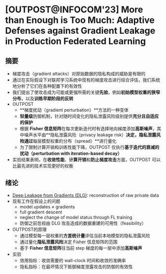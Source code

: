 # [OUTPOST@INFOCOM'23] More than Enough is Too Much: Adaptive Defenses against Gradient Leakage in Production Federated Learning

## 摘要

- 梯度攻击（gradient attacks）对原始数据的隐私构成的威胁是有限的
- 通过在实际假设下对联邦学习系统中现有的梯度攻击进行综合评估，我们系统地分析了它们在各种配置下的有效性
- 我们提出了使攻击成为可能或更强所需的关键**先验**，例如**初始模型权重的狭窄分布**，以及**训练早期阶段的反转**
- OUTPOST
  - **梯度扰动（gradient perturbation）**方法的一种变体
  - **轻量级**防御机制，针对随时间变化的隐私泄露风险级别提供**充分且自适应的保护**
  - 根据 **Fisher 信息矩阵**在每次更新迭代时有选择地向梯度添加**高斯噪声**，其中噪声水平由**隐私泄露风险（privacy leakage risk）**决定，隐私泄露风险通过**每层模型权重的分布（spread）**进行量化
  - 为了限制计算开销和训练性能下降，OUTPOST 仅执行**基于迭代的衰减的扰动（perturbation with iteration-based decay）**
- 实验结果表明，在**收敛性能**、**计算开销**和**防止梯度攻击**方面，OUTPOST 可以比最先进的技术实现更好的权衡



## 绪论

- [Deep Leakage from Gradients (DLG)](https://arxiv.org/abs/1906.08935): reconstruction of raw private data
- 现有工作在假设上的问题
  - model updates ≠ gradients
  - full gradient descent
  - neglect the change of model status through FL training
  - 防御之前忽视由 DLG 攻击造成的数据重建的可用性（feasibility）
- OUTPOST的原理
  - 通过模型每一层权重的**方差统计量**评估当前本地模型的隐私泄露风险
  - 通过量化**隐私泄露风险**决定 Fisher 信息矩阵的范围
  - 基于 **Fisher 信息矩阵**往当前 step 梯度的每一层中添加**高斯噪声**
- 实验
  - 效用指标：收敛需要的 wall-clock 时间和收敛的准确率
  - 隐私指标：在最坏情况下抵御梯度泄露攻击的防御的有效性